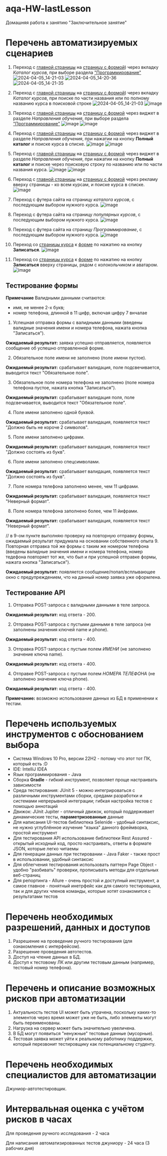 # aqa-HW-lastLesson
Домашняя работа к занятию "Заключительное занятие"

# Перечень автоматизируемых сценариев
1. Переход с [главной страницы](https://netology.ru/#/) на [страницу с формой](https://netology.ru/programs/qa#/order)) через вкладку _Каталог курсов_, при выборе раздела ["Программирование"](https://netology.ru/development)
![2024-04-05_14-21-03](https://github.com/ASchukina/aqa-HW-lastLesson/assets/151776199/d3439f44-59a9-434e-8539-607e55a23d8f)
![2024-04-05_14-20-36](https://github.com/ASchukina/aqa-HW-lastLesson/assets/151776199/f2868aba-bee7-441b-a9de-21827b5d342e)
![2024-04-05_14-21-35](https://github.com/ASchukina/aqa-HW-lastLesson/assets/151776199/0715b144-6f9e-46f4-af14-dc5e4124c3b0)

2. Переход с [главной страницы](https://netology.ru/#/) на [страницу с формой](https://netology.ru/programs/qa#/order)) через вкладку _Каталог курсов_, при поиске по части названия или по полному названию курса в поисковой строке
![2024-04-05_14-21-03](https://github.com/ASchukina/aqa-HW-lastLesson/assets/151776199/1b05eb15-60cd-486e-aab2-293df03bd405)
![image](https://github.com/ASchukina/aqa-HW-lastLesson/assets/151776199/5f5d5edb-831e-4b10-8966-81bf22d3cf02)

3. Переход с [главной страницы](https://netology.ru/#/) на [страницу с формой](https://netology.ru/programs/qa#/order) через виджет в разделе _Направления обучения_, при выборе раздела ["Программирование"](https://netology.ru/development)
![image](https://github.com/ASchukina/aqa-HW-lastLesson/assets/151776199/92dc1cd9-a44c-4736-ab9b-3ec22ed6d308)
![image](https://github.com/ASchukina/aqa-HW-lastLesson/assets/151776199/392a9067-1023-4a80-8927-9253664aefc8)

4. Переход с [главной страницы](https://netology.ru/#/) на [страницу с формой](https://netology.ru/programs/qa#/order) через виджет в разделе _Направления обучения_, при нажатии на кнопку **Полный каталог** и поиске курса в списке.
![image](https://github.com/ASchukina/aqa-HW-lastLesson/assets/151776199/4a3c8db6-a928-4cf1-8f8d-21baf0b683e2)
![image](https://github.com/ASchukina/aqa-HW-lastLesson/assets/151776199/1c62fdef-432d-49d6-b83a-ab227c051cf5)

5. Переход с [главной страницы](https://netology.ru/#/) на [страницу с формой](https://netology.ru/programs/qa#/order) через виджет в разделе _Направления обучения_, при нажатии на кнопку **Полный каталог** и поиске через поисковую строку по названию или по части названия курса.
![image](https://github.com/ASchukina/aqa-HW-lastLesson/assets/151776199/4a3c8db6-a928-4cf1-8f8d-21baf0b683e2)
![image](https://github.com/ASchukina/aqa-HW-lastLesson/assets/151776199/eb301ed7-f1a2-44aa-99ba-81dbc4b4d847)

6. Переход с [главной страницы](https://netology.ru/#/) на [страницу с формой](https://netology.ru/programs/qa#/order) через рекламу вверху страницы - ко всем курсам, и поиске курса в списке.
![image](https://github.com/ASchukina/aqa-HW-lastLesson/assets/151776199/deb26af6-40c3-4638-b1cb-bcca424cabc1)

7. Переход с футера сайта на страницу _каталога курсов_, с последующим выбором нужного курса.
![image](https://github.com/ASchukina/aqa-HW-lastLesson/assets/151776199/edd96e1e-b9ae-4849-ad61-76c10b775b15)

8. Переход с футера сайта на страницу _популярных курсов_, с последующим выбором нужного курса.
![image](https://github.com/ASchukina/aqa-HW-lastLesson/assets/151776199/eea388be-7f59-4b12-a991-44f46dc73a21)

9. Переход с футера сайта на страницу _Программирование_, с последующим выбором нужного курса.
![image](https://github.com/ASchukina/aqa-HW-lastLesson/assets/151776199/9724165b-824c-4f82-bb4d-f9bd4703b73c)

10. Переход со [страницы курса](https://netology.ru/programs/qa#/) к [форме](https://netology.ru/programs/qa#/order) по нажатию на кнопку **Записаться**.
![image](https://github.com/ASchukina/aqa-HW-lastLesson/assets/151776199/f967e415-98a3-44db-a27d-195d0b55c56a)

11. Переход со [страницы курса](https://netology.ru/programs/qa#/) к [форме](https://netology.ru/programs/qa#/order) по нажатию на кнопку **Записаться** вверху страницы, рядом с колокольчиком и аватаром.
![image](https://github.com/ASchukina/aqa-HW-lastLesson/assets/151776199/31cff176-ff13-4a5d-af09-85716e720549)

## Тестирование формы

**Примечание**
Валидными данными считаются:
- имя, не менее 2-х букв;
- номер телефона, длинной в 11 цифр, включая цифру 7 внчалае

1. Успешная отправка формы с валидными данными (введены валидные значения имени и номера телефона, нажата кнопка "Записаться").

**Ожидаемый результат:** заявка успешно отправляется, появляется сообщение об успешно отправленной форме.

2. Обязательное поле имени не заполнено (поле имени пустое).

**Ожидаемый результат:** срабатывает валидация, поле подсвечивается, выводится текст "Обязательное поле".

3. Обязательное поле номера телефона не заполнено (поле номера телефона пустое, нажата кнопка "Записаться").

**Ожидаемый результат:** срабатывает валидация поля, поле подсвечивается, выводится текст "Обязательное поле".

4. Поле имени заполнено одной буквой.

**Ожидаемый результат:** срабатывает валидация, появляется текст "Должно быть не короче 2 символов".

5. Поле имени заполнено цифрами.

**Ожидаемый результат:** срабатывает валидация, появляется текст "Должно состоять из букв".

6. Поле имени заполнено спецсимволами.

**Ожидаемый результат:** срабатывает валидация, появляется текст "Должно состоять из букв".

7. Поле номера телефона заполнено менее, чем 11 цифрами.

**Ожидаемый результат:** срабатывает валидация, появляется текст "Неверный формат".

8. Поле номера телефона заполнено более, чем 11 йифрами.

**Ожидаемый результат:** срабатывает валидация, появляется текст "Неверный формат".

// в 9-ом пункте выполняю проверку на повторную отправку формы, ожидаемый результат придумала на основании собственного опыта
9. Повторная отправка той же формы с таким же номером телефона (введены валидные значения имени и номера телефона, номер тедефона повторяет тот же, что был и при успешной отправке формы, нажата кнопка "Записаться").

**Ожидаемый результат:** появляется сообщение/попап/всплывающее окно с предупреждением, что на данный номер заявка уже оформлена.

## Тестирование API
1. Отправка POST-запроса с валидными данными в теле запроса.

**Ожидаемый результат:** код ответа - 200.

2. Отправка POST-запроса с пустыми данными в теле запроса (не заполнены значения ключей name и phone).

**Ожидаемый результат:** код ответа - 400.

3. Отправка POST-запроса с пустым полем _ИМЕНИ_ (не заполнено значение ключа name).

**Ожидаемый результат:** код ответа - 400.

4. Отправке POST-запроса с пустым полем _НОМЕРА ТЕЛЕФОНА_ (не заполнено значение ключа phone).

**Ожидаемый результат:** код ответа - 400.

**Примечание:** возможно использование данных из БД в применении к тестам.

# Перечень используемых инструментов с обоснованием выбора
- Система Windows 10 Pro, версии 22H2 - потому что этот тот ПК, который есть :D
- IDE: IntelliJ IDEA
- Язык программирования - Java 
- Сборка **Gradle** - гибкий инструмент, позволяет проще настраивать зависимости
- Среда тестирования: JUnit 5 - можно интегрироваться с различными инструментами сборки, средами разработки и системами непрерывной интеграции; гибкая настройка тестов с помощью аннотаций
- Движок: JUnit Jupiter - отличный движок, который поддерживает динамические тесты, **параметризованные** данные
- Для написания UI-тестов библиотека Selenide - удобный синтаксис, не нужно углублённое изучение "языка" данного фреймворка, простой инструмент
- Для тестирования API использование библиотеки Rest Assured - открытый исходный код, просто настраивать, ответы в формате JSON, которые легко читаемы
- Для генерации данных при тестировании - Java Faker - также прост в использовании, удобный синтаксис
- Для облегчения тестирования использовать паттерн Page Object - удобно "разбивать" проверки, прописывать методы для отдельных веб-страниц
- Для репортинга - Allure - очень простой и доступный инструмент, а самое главное - понятный инетрфейс как для самого тестировщика, так и для других членов команды, которые хотят ознакомится с результатами тестов

# Перечень необходимых разрешений, данных и доступов
1. Разрешение на проведение ручного тестирования (для ознакомления с интерфейсом).
2. Разрешение проведения автотестов.
3. Доступ на чтение данных в БД.
4. Доступ к тестовому ЛК или другим тестовым данным (например, тестовый номер телефона).

# Перечень и описание возможных рисков при автоматизации
1. Актуальность тестов UI может быть утрачена, поскольку каких-то элементов через время может уже не быть, либо элементы могут быть переименованы.
2. Нагрузка на сервер может быть значительно увеличена.
3. В БД могут появиться "ненужные" тестовые данные (мусорные).
4. Тестовая заявка может уйти к реальному работнику поддержки, который перезвонит тестировщику как потенциальному студенту.

# Перечень необходимых специалистов для автоматизации
Джуниор-автотестировщик.

# Интервальная оценка с учётом рисков в часах
Для проведения ручного исследования - 2 часа

Для написания автоматизированных тестов джуниору - 24 часа (3 рабочих дня)
